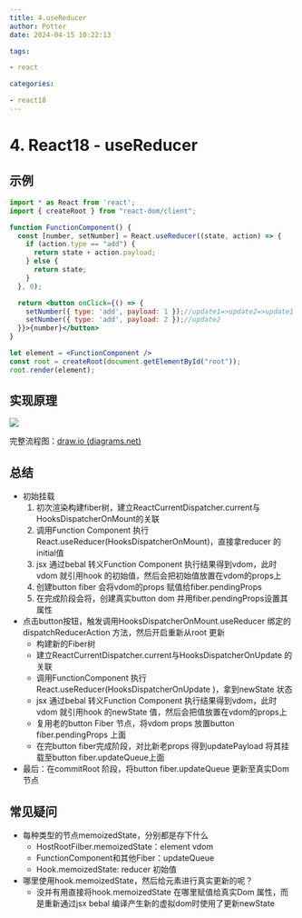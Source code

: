 ```yaml
---
title: 4.useReducer
author: Potter
date: 2024-04-15 10:22:13

tags:

- react

categories:

- react18
---
```


# 4. React18 - useReducer


## 示例

```jsx
import * as React from 'react';
import { createRoot } from "react-dom/client";

function FunctionComponent() {
  const [number, setNumber] = React.useReducer((state, action) => {
    if (action.type == "add") {
      return state + action.payload;
    } else {
      return state;
    }
  }, 0);

  return <button onClick={() => {
    setNumber({ type: 'add', payload: 1 });//update1=>update2=>update1
    setNumber({ type: 'add', payload: 2 });//update2
  }}>{number}</button>
}

let element = <FunctionComponent />
const root = createRoot(document.getElementById("root"));
root.render(element);
```

## 实现原理

![](https://cdn.jsdelivr.net/gh/yxw007/BlogPicBed@master//img/20240410182947.svg)

完整流程图：[draw.io (diagrams.net)](https://app.diagrams.net/#G16Kjv05HiqfSzPxsqYDot4-oii-eSWHQr)

## 总结

- 初始挂载
    1. 初次渲染构建fiber树，建立ReactCurrentDispatcher.current与HooksDispatcherOnMount的关联
    2. 调用Function Component 执行React.useReducer(HooksDispatcherOnMount)，直接拿reducer 的initial值
    3. jsx 通过bebal 转义Function Component 执行结果得到vdom，此时vdom 就引用hook 的初始值，然后会把初始值放置在vdom的props上
    4. 创建button fiber 会将vdom的props 赋值给fiber.pendingProps
    5. 在完成阶段会将，创建真实button dom 并用fiber.pendingProps设置其属性
- 点击button按钮，触发调用HooksDispatcherOnMount.useReducer 绑定的dispatchReducerAction 方法，然后开启重新从root 更新
  - 构建新的Fiber树
  - 建立ReactCurrentDispatcher.current与HooksDispatcherOnUpdate 的关联
  - 调用FunctionComponent 执行React.useReducer(HooksDispatcherOnUpdate )，拿到newState 状态
  - jsx 通过bebal 转义Function Component 执行结果得到vdom，此时vdom 就引用hook 的newState 值，然后会把值放置在vdom的props上
  - 复用老的button Fiber 节点，将vdom props 放置button fiber.pendingProps 上面
  - 在完button fiber完成阶段，对比新老props 得到updatePayload 将其挂载至button fiber.updateQueue上面
- 最后：在commitRoot 阶段，将button fiber.updateQueue 更新至真实Dom节点

## 常见疑问

- 每种类型的节点memoizedState，分别都是存下什么
  - HostRootFilber.memoizedState：element vdom
  - FunctionComponent和其他Fiber：updateQueue
  - Hook.memoizedState: reducer 初始值
- 哪里使用hook.memoizedState，然后给元素进行真实更新的呢？
  - 没并有用直接将hook.memoizedState 在哪里赋值给真实Dom 属性，而是重新通过jsx bebal 编译产生新的虚拟dom时使用了更新newState
